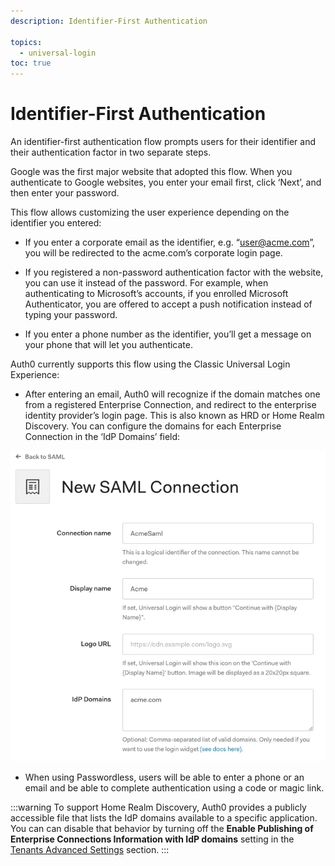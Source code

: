 ```yaml
---
description: Identifier-First Authentication

topics:
  - universal-login
toc: true
---
```

# Identifier-First Authentication

An identifier-first authentication flow prompts users for their identifier and their authentication factor in two separate steps.

Google was the first major website that adopted this flow. When you authenticate to Google websites, you enter your email first, click ‘Next’, and then enter your password.

This flow allows customizing the user experience depending on the identifier you entered:

- If you enter a corporate email as the identifier, e.g. “user@acme.com”, you will be redirected to the acme.com’s corporate login page.

- If you registered a non-password authentication factor with the website, you can use it instead of the password. For example, when authenticating to Microsoft’s accounts, if you enrolled Microsoft Authenticator, you are offered to accept a push notification instead of typing your password.

- If you enter a phone number as the identifier, you’ll get a message on your phone that will let you authenticate.

Auth0 currently supports this flow using the Classic Universal Login Experience:

- After entering an email, Auth0 will recognize if the domain matches one from a registered Enterprise Connection, and redirect to the enterprise identity provider’s login page. This is also known as HRD or Home Realm Discovery. You can configure the domains for each Enterprise Connection in the ‘IdP Domains’ field:

![IdP Domains](/media/articles/universal-login/idp-domains.png)


- When using Passwordless, users will be able to enter a phone or an email and be able to complete authentication using a code or magic link.

:::warning
To support Home Realm Discovery, Auth0 provides a publicly accessible file that lists the IdP domains available to a specific application. You can can disable that behavior by turning off the  **Enable Publishing of Enterprise Connections Information with IdP domains** setting in the [Tenants Advanced Settings](${manage_url}/#/tenant/advanced) section.
:::